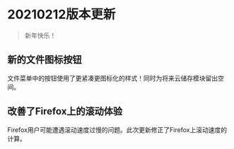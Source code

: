 # 20210212版本更新

> 新年快乐！

## 新的文件图标按钮

文件菜单中的按钮使用了更紧凑更图标化的样式！同时为将来云储存模块留出空间。

## 改善了Firefox上的滚动体验

Firefox用户可能遭遇滚动速度过慢的问题。此次更新修正了Firefox上滚动速度的计算。
